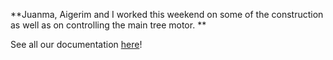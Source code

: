 **Juanma, Aigerim and I worked this weekend on some of the construction as well as on controlling the main tree motor. **

See all our documentation [here](https://github.com/juanrozu23/MachineLab/blob/main/Homework/homework_12Feb.md)!
